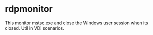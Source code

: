 rdpmonitor
==========

This monitor mstsc.exe and close the Windows user session when its closed. Util in VDI scenarios.
